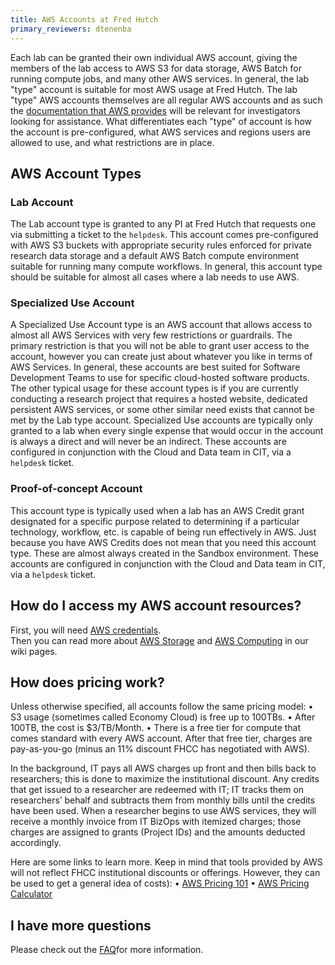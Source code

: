 ```yaml
---
title: AWS Accounts at Fred Hutch
primary_reviewers: dtenenba
---
```

Each lab can be granted their own individual AWS account, giving the members of the lab access to AWS S3 for data storage, AWS Batch for running compute jobs, and many other AWS services.  In general, the lab "type" account is suitable for most AWS usage at Fred Hutch.  The lab "type" AWS accounts themselves are all regular AWS accounts and as such the [documentation that AWS provides](https://docs.aws.amazon.com/index.html?nc2=h_ql_doc_do) will be relevant for investigators looking for assistance.  What differentiates each "type" of account is how the account is pre-configured, what AWS services and regions users are allowed to use, and what restrictions are in place.

## AWS Account Types
### Lab Account

The Lab account type is granted to any PI at Fred Hutch that requests one via submitting a ticket to the `helpdesk`.  This account comes pre-configured with AWS S3 buckets with appropriate security rules enforced for private research data storage and a default AWS Batch compute environment suitable for running many compute workflows. In general, this account type should be suitable for almost all cases where a lab needs to use AWS.  

### Specialized Use Account

A Specialized Use Account type is an AWS account that allows access to almost all AWS Services with very few restrictions or guardrails.  The primary restriction is that you will not be able to grant user access to the account, however you can create just about whatever you like in terms of AWS Services.  In general, these accounts are best suited for Software Development Teams to use for specific cloud-hosted software products.  The other typical usage for these account types is if you are currently conducting a research project that requires a hosted website, dedicated persistent AWS services, or some other similar need exists that cannot be met by the Lab type account.  Specialized Use accounts are typically only granted to a lab when every single expense that would occur in the account is always a direct and will never be an indirect.  These accounts are configured in conjunction with the Cloud and Data team in CIT, via a `helpdesk` ticket.  

### Proof-of-concept Account

This account type is typically used when a lab has an AWS Credit grant designated for a specific purpose related to determining if a particular technology, workflow, etc. is capable of being run effectively in AWS.  Just because you have AWS Credits does not mean that you need this account type.  These are almost always created in the Sandbox environment. These accounts are configured in conjunction with the Cloud and Data team in CIT, via a `helpdesk` ticket.  

## How do I access my AWS account resources?

First, you will need [AWS credentials](/scicomputing/access_credentials/).  
Then you can read more about [AWS Storage](/scicomputing/store_objectstore/) and [AWS Computing](/scicomputing/compute_cloud/) in our wiki pages.  

## How does pricing work?

Unless otherwise specified, all accounts follow the same pricing model:
•	S3 usage (sometimes called Economy Cloud) is free up to 100TBs.
•	After 100TB, the cost is $3/TB/Month. 
•	There is a free tier for compute that comes standard with every AWS account. After that free tier, charges are pay-as-you-go (minus an 11% discount FHCC has negotiated with AWS). 

In the background, IT pays all AWS charges up front and then bills back to researchers; this is done to maximize the institutional discount. Any credits that get issued to a researcher are redeemed with IT; IT tracks them on researchers’ behalf and subtracts them from monthly bills until the credits have been used. When a researcher begins to use AWS services, they will receive a monthly invoice from IT BizOps with itemized charges; those charges are assigned to grants (Project IDs) and the amounts deducted accordingly. 

Here are some links to learn more. Keep in mind that tools provided by AWS will not reflect FHCC institutional discounts or offerings. However, they can be used to get a general idea of costs):
•	[AWS Pricing 101](https://aws.amazon.com/pricing/?aws-products-pricing.sort-by=item.additionalFields.productNameLowercase&aws-products-pricing.sort-order=asc&awsf.Free%20Tier%20Type=*all&awsf.tech-category=*all)
•	[AWS Pricing Calculator](https://calculator.aws/#/?nc2=pr)


## I have more questions

Please check out the [FAQ](/scicomputing/store_objectstore/#faq)for more information.
